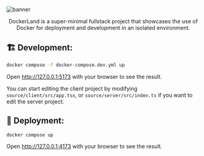 ![banner](https://github.com/psparsa/dockerland/assets/57572461/9a0ad3da-2c4b-42bd-b1d9-e1f1a43b0255)

<p align="center">
DockerLand is a super-minimal fullstack project that showcases the use of Docker for deployment and development in an isolated environment.
</p>

## 🏗 Development:

```bash
docker compose -f docker-compose.dev.yml up
```

Open http://127.0.0.1:5173 with your browser to see the result.

You can start editing the client project by modifying `source/client/src/app.tsx`, or `source/server/src/index.ts` if you want to edit the server project.

## 🏡 Deployment:

```bash
docker compose up
```

Open http://127.0.0.1:4173 with your browser to see the result.
